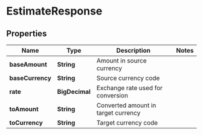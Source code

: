 

# EstimateResponse


## Properties

Name | Type | Description | Notes
------------ | ------------- | ------------- | -------------
**baseAmount** | **String** | Amount in source currency | 
**baseCurrency** | **String** | Source currency code | 
**rate** | **BigDecimal** | Exchange rate used for conversion | 
**toAmount** | **String** | Converted amount in target currency | 
**toCurrency** | **String** | Target currency code | 



